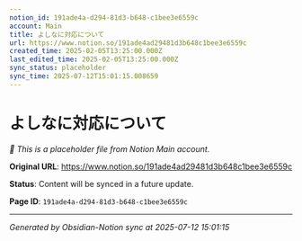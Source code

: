 ```yaml
---
notion_id: 191ade4a-d294-81d3-b648-c1bee3e6559c
account: Main
title: よしなに対応について
url: https://www.notion.so/191ade4ad29481d3b648c1bee3e6559c
created_time: 2025-02-05T13:25:00.000Z
last_edited_time: 2025-02-05T13:25:00.000Z
sync_status: placeholder
sync_time: 2025-07-12T15:01:15.008659
---
```


# よしなに対応について

*🔄 This is a placeholder file from Notion Main account.*

**Original URL**: https://www.notion.so/191ade4ad29481d3b648c1bee3e6559c

**Status**: Content will be synced in a future update.

**Page ID**: `191ade4a-d294-81d3-b648-c1bee3e6559c`

---

*Generated by Obsidian-Notion sync at 2025-07-12 15:01:15*

